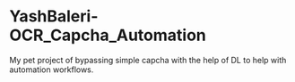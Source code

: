 # YashBaleri-OCR_Capcha_Automation
My pet project of bypassing simple capcha with the help of DL to help with automation workflows.
